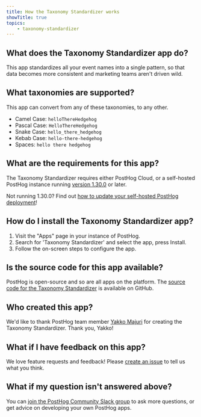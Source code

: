 ```yaml
---
title: How the Taxonomy Standardizer works
showTitle: true
topics:
    - taxonomy-standardizer
---
```


## What does the Taxonomy Standardizer app do?
This app standardizes all your event names into a single pattern, so that data becomes more consistent and marketing teams aren't driven wild. 

## What taxonomies are supported? 
This app can convert from any of these taxonomies, to any other.

- Camel Case: `helloThereHedgehog`
- Pascal Case: `HelloThereHedgehog`
- Snake Case: `hello_there_hedgehog`
- Kebab Case: `hello-there-hedgehog`
- Spaces: `hello there hedgehog`

## What are the requirements for this app?

The Taxonomy Standardizer requires either PostHog Cloud, or a self-hosted PostHog instance running [version 1.30.0](https://posthog.com/blog/the-posthog-array-1-30-0) or later. 

Not running 1.30.0? Find out [how to update your self-hosted PostHog deployment](https://posthog.com/docs/self-host/configure/upgrading-posthog)! 

## How do I install the Taxonomy Standardizer app?

1. Visit the "Apps" page in your instance of PostHog.
2. Search for 'Taxonomy Standardizer' and select the app, press Install.
3. Follow the on-screen steps to configure the app.

## Is the source code for this app available?

PostHog is open-source and so are all apps on the platform. The [source code for the Taxonomy Standardizer](https://github.com/PostHog/taxonomy-plugin) is available on GitHub. 

## Who created this app?

We'd like to thank PostHog team member [Yakko Majuri](https://github.com/yakkomajuri) for creating the Taxonomy Standardizer. Thank you, Yakko! 

## What if I have feedback on this app?

We love feature requests and feedback! Please [create an issue](https://github.com/PostHog/posthog/issues/new?assignees=&labels=enhancement%2C+feature&template=feature_request.md) to tell us what you think. 

## What if my question isn't answered above?

You can [join the PostHog Community Slack group](/slack) to ask more questions, or get advice on developing your own PostHog apps.